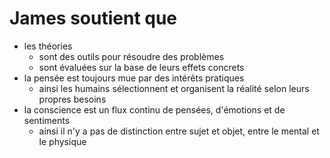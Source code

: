 # James soutient que
- les théories
  - sont des outils pour résoudre des problèmes
  - sont évaluées sur la base de leurs effets concrets
- la pensée est toujours mue par des intérêts pratiques
  - ainsi les humains sélectionnent et organisent la réalité selon leurs propres besoins
- la conscience est un flux continu de pensées, d'émotions et de sentiments
  - ainsi il n'y a pas de distinction entre sujet et objet, entre le mental et le physique